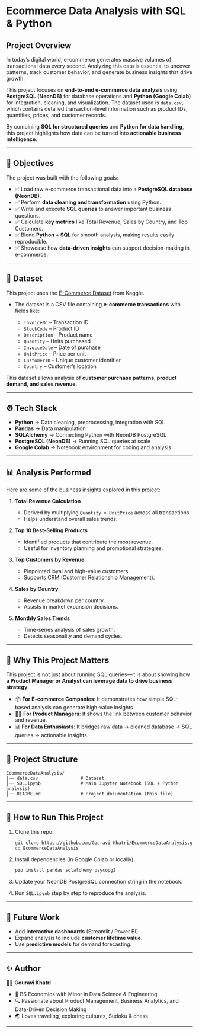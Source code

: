 # Ecommerce Data Analysis with SQL & Python

## Project Overview

In today’s digital world, e-commerce generates massive volumes of transactional data every second. Analyzing this data is essential to uncover patterns, track customer behavior, and generate business insights that drive growth.

This project focuses on **end-to-end e-commerce data analysis** using **PostgreSQL (NeonDB)** for database operations and **Python (Google Colab)** for integration, cleaning, and visualization. The dataset used is `data.csv`, which contains detailed transaction-level information such as product IDs, quantities, prices, and customer records.

By combining **SQL for structured queries** and **Python for data handling**, this project highlights how data can be turned into **actionable business intelligence**.

---

## 🎯 Objectives

The project was built with the following goals:

* ✅ Load raw e-commerce transactional data into a **PostgreSQL database (NeonDB)**.
* ✅ Perform **data cleaning and transformation** using Python.
* ✅ Write and execute **SQL queries** to answer important business questions.
* ✅ Calculate **key metrics** like Total Revenue, Sales by Country, and Top Customers.
* ✅ Blend **Python + SQL** for smooth analysis, making results easily reproducible.
* ✅ Showcase how **data-driven insights** can support decision-making in e-commerce.

---

## 📂 Dataset

This project uses the [E-Commerce Dataset](https://www.kaggle.com/datasets/carrie1/ecommerce-data/data) from Kaggle.

* The dataset is a CSV file containing **e-commerce transactions** with fields like:

  * `InvoiceNo` – Transaction ID
  * `StockCode` – Product ID
  * `Description` – Product name
  * `Quantity` – Units purchased
  * `InvoiceDate` – Date of purchase
  * `UnitPrice` – Price per unit
  * `CustomerID` – Unique customer identifier
  * `Country` – Customer’s location

This dataset allows analysis of **customer purchase patterns, product demand, and sales revenue**.

---
## ⚙️ Tech Stack

* **Python** → Data cleaning, preprocessing, integration with SQL
* **Pandas** → Data manipulation
* **SQLAlchemy** → Connecting Python with NeonDB PostgreSQL
* **PostgreSQL (NeonDB)** → Running SQL queries at scale
* **Google Colab** → Notebook environment for coding and analysis

---

## 📊 Analysis Performed

Here are some of the business insights explored in this project:

1. **Total Revenue Calculation**

   * Derived by multiplying `Quantity × UnitPrice` across all transactions.
   * Helps understand overall sales trends.

2. **Top 10 Best-Selling Products**

   * Identified products that contribute the most revenue.
   * Useful for inventory planning and promotional strategies.

3. **Top Customers by Revenue**

   * Pinpointed loyal and high-value customers.
   * Supports CRM (Customer Relationship Management).

4. **Sales by Country**

   * Revenue breakdown per country.
   * Assists in market expansion decisions.

5. **Monthly Sales Trends**

   * Time-series analysis of sales growth.
   * Detects seasonality and demand cycles.

---

## 🚀 Why This Project Matters

This project is not just about running SQL queries—it is about showing how **a Product Manager or Analyst can leverage data to drive business strategy**.

* 📦 **For E-commerce Companies**: It demonstrates how simple SQL-based analysis can generate high-value insights.
* 👩‍💼 **For Product Managers**: It shows the link between customer behavior and revenue.
* 📊 **For Data Enthusiasts**: It bridges raw data → cleaned database → SQL queries → actionable insights.

---

## 📂 Project Structure

```
EcommerceDataAnalysis/
│── data.csv                # Dataset
│── SQL.ipynb               # Main Jupyter Notebook (SQL + Python analysis)
│── README.md               # Project documentation (this file)
```

---

## 🧭 How to Run This Project

1. Clone this repo:

   ```bash
   git clone https://github.com/Gouravi-Khatri/EcommerceDataAnalysis.git
   cd EcommerceDataAnalysis
   ```

2. Install dependencies (in Google Colab or locally):

   ```bash
   pip install pandas sqlalchemy psycopg2
   ```

3. Update your NeonDB PostgreSQL connection string in the notebook.

4. Run `SQL.ipynb` step by step to reproduce the analysis.

---

## 🌟 Future Work

* Add **interactive dashboards** (Streamlit / Power BI).
* Expand analysis to include **customer lifetime value**.
* Use **predictive models** for demand forecasting.

---

## ✨ Author

👩‍💻 **Gouravi Khatri**

* 📖 BS Economics with Minor in Data Science & Engineering
* 🔍 Passionate about Product Management, Business Analytics, and Data-Driven Decision Making
* 🌏 Loves traveling, exploring cultures, Sudoku & chess
---

